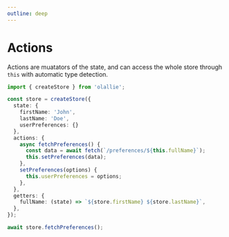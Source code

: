 ```yaml
---
outline: deep
---
```

# Actions

Actions are muatators of the state, and can access the whole store through `this` with automatic type detection.

```ts
import { createStore } from 'olallie';

const store = createStore({
  state: {
    firstName: 'John',
    lastName: 'Doe',
    userPreferences: {}
  },
  actions: {
    async fetchPreferences() {
      const data = await fetch(`/preferences/${this.fullName}`);
      this.setPreferences(data);
    },
    setPreferences(options) {
      this.userPreferences = options;
    },
  },
  getters: {
    fullName: (state) => `${store.firstName} ${store.lastName}`,
  },
});

await store.fetchPreferences();
```

